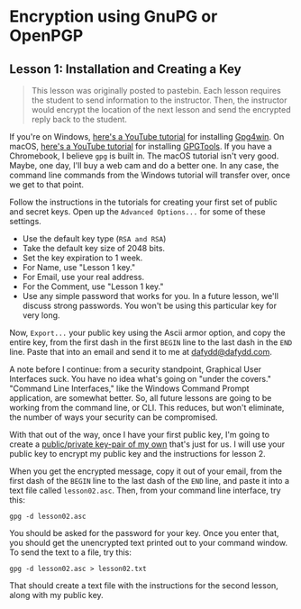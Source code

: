 # Encryption using GnuPG or OpenPGP

## Lesson 1: Installation and Creating a Key

> This lesson was originally posted to pastebin. Each lesson requires
the student to send information to the instructor. Then, the instructor
would encrypt the location of the next lesson and send the encrypted
reply back to the student.

If you're on Windows, [here's a YouTube tutorial][ref101] for
installing [Gpg4win][ref102]. On macOS,
[here's a YouTube tutorial][ref103] for installing [GPGTools][ref104].
If you have a Chromebook, I believe `gpg` is built in. The macOS tutorial
isn't very good. Maybe, one day, I'll buy a web cam and do a better
one. In any case, the command line commands from the Windows tutorial
will transfer over, once we get to that point.

[ref101]: https://www.youtube.com/watch?v=QmE4LrBSChQ
[ref102]: https://www.gpg4win.org/
[ref103]: https://www.youtube.com/watch?v=JK2q-kYCg1Y
[ref104]: https://www.gpgtools.org/

Follow the instructions in the tutorials for creating your first set of
public and secret keys. Open up the `Advanced Options...` for some of
these settings.

- Use the default key type (`RSA and RSA`)
- Take the default key size of 2048 bits.
- Set the key expiration to 1 week.
- For Name, use "Lesson 1 key."
- For Email, use your real address.
- For the Comment, use "Lesson 1 key."
- Use any simple password that works for you. In a future lesson, we'll
discuss strong passwords. You won't be using this particular key for
very long.

Now, `Export...` your public key using the Ascii armor option, and copy
the entire key, from the first dash in the first `BEGIN` line to the
last dash in the `END` line. Paste that into an email and send it to
me at <dafydd@dafydd.com>.

A note before I continue: from a security standpoint, Graphical User
Interfaces suck. You have no idea what's going on "under the covers."
"Command Line Interfaces," like the Windows Command Prompt application,
are somewhat better. So, all future lessons are going to be working
from the command line, or CLI. This reduces, but won't eliminate, the
number of ways your security can be compromised.

With that out of the way, once I have your first public key, I'm going
to create a [public/private key-pair of my own][ref105] that's just
for us. I will use your public key to encrypt my public key and the
instructions for lesson 2.

[ref105]: https://en.wikipedia.org/wiki/Public-key_cryptography

When you get the encrypted message, copy it out of your email, from the
first dash of the `BEGIN` line to the last dash of the `END` line, and
paste it into a text file called `lesson02.asc`. Then, from your
command line interface, try this:

```
gpg -d lesson02.asc
```

You should be asked for the password for your key. Once you enter that,
you should get the unencrypted text printed out to your command window.
To send the text to a file, try this:

```
gpg -d lesson02.asc > lesson02.txt
```

That should create a text file with the instructions for the second
lesson, along with my public key.

